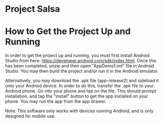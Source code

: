 # Project Salsa

How to Get the Project Up and Running
==============================================================
In order to get the project up and running, you must first install Android Studio from here: https://developer.android.com/sdk/index.html. Once this has been completed, unzip and then open "AppDemo1.iml" file in Android Studio. You may then build the project and/or run it in the Android emulator. 

Alternatively, you may download the .apk file (app-release2) and sideload it onto your Android device. In order to do this, transfer the .apk file to your Android phone. Go into your phone and tap on the file. This should prompt installation, and tap the "install" button to get the app installed on your phone. You may run the app from the app drawer.

Note: This software only works with devices running Android, and is only designed for mobile use.
